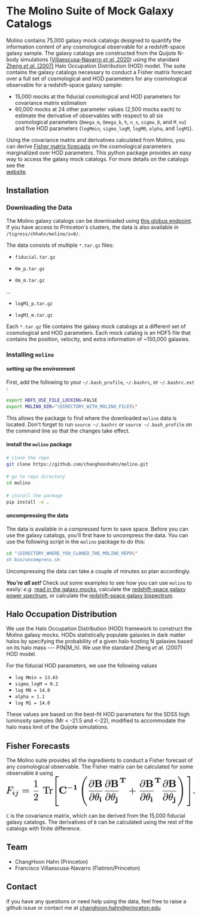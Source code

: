 # The Molino Suite of Mock Galaxy Catalogs
Molino contains 75,000 galaxy mock catalogs designed to quantify
the information content of any cosmological observable for a 
redshift-space galaxy sample. The galaxy catalogs are constructed 
from the Quijote N-body simulations 
([Villaescusa-Navarro *et al.* 2020](https://ui.adsabs.harvard.edu/abs/2020ApJS..250....2V/abstract/))
using the standard 
[Zheng *et al.* (2007)](https://ui.adsabs.harvard.edu/abs/2007ApJ...667..760Z/abstract/)
Halo Occupation Distribution (HOD) model. The suite 
contains the galaxy catalogs necessary to conduct a Fisher matrix
forecast over a full set of cosmological and HOD parameters for 
any cosmological observable for a redshift-space galaxy sample:
- 15,000 mocks at the fiducial cosmological and HOD parameters for covariance matrix estimation
- 60,000 mocks at  24 other parameter values (2,500 mocks each) to estimate the 
  derivative of observables with respect to all six cosmological parameters 
  (`Omega_m`, `Omega_b`, `h`, `n_s`, `sigma_8`, and `M_nu`) and five HOD parameters 
  (`logMmin`, `sigma_logM`, `logM0`, `alpha`, and `logM1`). 

Using the covariance matrix and derivatives calculated from Molino, 
you can derive [Fisher matrix forecasts](#fisher-forecasts) on the
cosmological parameters marginalized over HOD parameters. This python 
package provides an easy way to access the galaxy mock catalogs.
For more details on the catalogs see the  
[website](https://changhoonhahn.github.io/molino/current/). 

## Installation
### Downloading the Data
The Molino galaxy catalogs can be downloaded using 
[this globus endpoint](https://app.globus.org/file-manager?origin_id=dc43f461-0ca7-4203-848c-33a9fc00a464&origin_path=%2Frhzt-ed89%2F).  
If you have access to Princeton's clusters, the data is also available in
`/tigress/chhahn/molino/z=0/`. 

The data consists of multiple `*.tar.gz`  files: 

- `fiducial.tar.gz`

- `Om_p.tar.gz`

-  `Om_m.tar.gz`

  … 

- `logM1_p.tar.gz`

- `logM1_m.tar.gz`

Each `*.tar.gz` file contains the galaxy mock catalogs at a different set of cosmological and HOD parameters. Each mock catalog is an HDF5 file that contains the position, velocity, and extra information of ~150,000 galaxies. 

### Installing `molino`

#### setting up the environment

First, add the following to your `~/.bash_profile`, `~/.bashrc`, or `~/.bashrc.ext` : 

```bash
export HDF5_USE_FILE_LOCKING=FALSE
export MOLINO_DIR="\DIRECTORY_WITH_MOLINO_FILES\" 
```
This allows the package to find where the downloaded `molino` data is located. Don't forget to run `source ~/.bashrc` or `source ~/.bash_profile` on the command line so  that the changes take effect.

#### install the `molino` package

```bash
# clone the repo
git clone https://github.com/changhoonhahn/molino.git

# go to repo directory
cd molino

# install the package
pip install -e . 
```

#### uncompressing the data

The data is available in a compressed form to save space. Before you can use the galaxy catalogs, you'll first have to uncompress the data. You can use the following script in the `molino` package to do this: 

```bash
cd "\DIRECTORY_WHERE_YOU_CLONED_THE_MOLINO_REPO\"
sh bin/uncompress.sh
```

Uncompressing the data can take a couple of minutes so plan accordingly. 

***You're all set!*** Check out some examples to see how you can use `molino`  to easily: *e.g.* [read in the galaxy mocks](), calculate the [redshift-space galaxy power spectrum](), or calculate the [redshift-space galaxy bispectrum](). 

## Halo Occupation Distribution

We use the Halo Occupation Distribution (HOD) framework to construct the Molino galaxy mocks. HODs statistically populate galaxies in dark matter halos by specifying the probability of a given halo hosting N galaxies  based on its halo mass --- P(N|M_h). We use the standard Zheng _et al._ (2007) HOD model. 

For the fiducial HOD parameters, we use the following values

- `log Mmin = 13.65`
- `sigma_logM = 0.2`
- `log M0 = 14.0`
- `alpha = 1.1`
- `log M1 = 14.0`

These values are based on the best-fit HOD parameters for the SDSS high luminosity samples (Mr < -21.5 and <-22), modified to accommodate the halo mass limit of the Quijote simulations.

## Fisher Forecasts
The Molino suite provides all the ingredients to conduct a Fisher forecast of
any cosmological observable. The Fisher matrix can be calculated for some
observable `B` using 
![fisher](docs/fisher.png)

`C` is the covariance matrix, which can be derived from the 15,000 fiducial
galaxy catalogs. The derivatives of `B` can be calculated using the rest of the
catalogs with finite difference. 

## Team 
- ChangHoon Hahn (Princeton) 
- Francisco Villaescusa-Navarro (Flatiron/Princeton)


## Contact
If you have any questions or need help using the data, feel free to 
raise a github issue or contact me at changhoon.hahn@princeton.edu 
